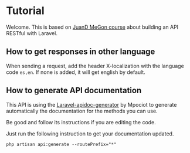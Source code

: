 # Tutorial

Welcome. This is based on [JuanD MeGon course](https://www.udemy.com/api-restful-con-laravel-php-homestead-passport/) about building an API RESTful with Laravel.

## How to get responses in other language
When sending a request, add the header X-localization with the language code `es,en`. If none is added, it will get english by default.

## How to generate API documentation
This API is using the [Laravel-apidoc-generator](https://github.com/mpociot/laravel-apidoc-generator) by Mpociot to generate automatically the documentation for the methods you can use.

Be good and follow its instructions if you are editing the code.

Just run the following instruction to get your documentation updated.
```console
php artisan api:generate --routePrefix="*"
```